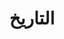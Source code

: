 ---
title: التاريخ
seo:
  title: التاريخ
blocks:
  - smallHeading: تاريخنا
    bigHeading: الريادة في التقدم في تعدين الذهب
    paragraph: >
      الاتحاد الوطني لمصانع الذهب هو منظمة تجمع المستثمرين وأصحاب المصلحة
      في قطاع تعدين الذهب الحرفي وشبه الصناعي. وهو عضو في الاتحاد الوطني
      لأرباب العمل الموريتانيين ويقع مقره في العاصمة نواكشوط.

      يلتزم الاتحاد بحماية المصالح المادية والمعنوية لأعضائه، وتمثيلهم أمام
      مختلف الهيئات، ودعم استثماراتهم من خلال تقديم المشورة الفنية والإدارية.

      من بين أولوياته، يهدف الاتحاد أيضًا إلى جذب الاستثمار الأجنبي، وتحسين
      بيئة العمل في قطاع التعدين الحرفي وشبه الصناعي، وتنظيم القطاع لتعزيز
      تطويره وزيادة مساهمته في الاقتصاد الوطني.
    image: '/ChatGPT Image Apr 24, 2025, 08_59_01 PM 1.png'
    _template: textBoxWithImageAndButton
  - sectionHeader: خط زمني لرحلتنا
    timelineItems:
      - date: 2021-01-02T18:30:00.000Z
        icon: /crown.svg
        paragraph_for_history: >-
          تم تأسيس الجمعية العامة لفينور، مما يمثل التأسيس الرسمي للاتحاد
          وبداية مهمتها في تنظيم وتطوير قطاع تعدين الذهب في موريتانيا.
        image_for_tags: /Logo FUNITRO II-1 1.svg
      - date: 2023-02-15T18:30:00.000Z
        icon: /crown.svg
        paragraph_for_history: >
          انضم فينور إلى الاتحاد الوطني لأرباب العمل، وهي خطوة هامة عززت
          وجوده المؤسسي ونفوذه ضمن الأوساط الاقتصادية الوطنية.
      - date: 2023-05-15T18:30:00.000Z
        icon: /crown.svg
        paragraph_for_history: >-
          خلال اجتماع خاص للمجلس التنفيذي للاتحاد، تم انتخاب المجلس التنفيذي
          لفينور. تم تعيين رجل الأعمال سيدي محمد كايم رئيسًا بحضور وزير
          التجارة، ورئيس الاتحاد الوطني لأرباب العمل الموريتانيين، والمدير
          العام للوكالة الوطنية للمعادن الموريتانية.
        image_for_tags: /history 3.png
    _template: contentWithHeaderDateIcon
---